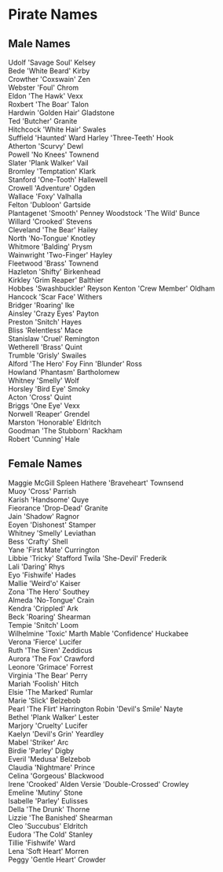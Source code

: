 # Pirate Names

## Male Names
Udolf 'Savage Soul' Kelsey  
Bede 'White Beard' Kirby  
Crowther 'Coxswain' Zen  
Webster 'Foul' Chrom  
Eldon 'The Hawk' Vexx  
Roxbert 'The Boar' Talon  
Hardwin 'Golden Hair' Gladstone  
Ted 'Butcher' Granite  
Hitchcock 'White Hair' Swales  
Suffield 'Haunted' Ward
Harley 'Three-Teeth' Hook  
Atherton 'Scurvy' Dewl  
Powell 'No Knees' Townend  
Slater 'Plank Walker' Vail  
Bromley 'Temptation' Klark  
Stanford 'One-Tooth' Hallewell  
Crowell 'Adventure' Ogden  
Wallace 'Foxy' Valhalla  
Felton 'Dubloon' Gartside  
Plantagenet 'Smooth' Penney
Woodstock 'The Wild' Bunce  
Willard 'Crooked' Stevens  
Cleveland 'The Bear' Hailey  
North 'No-Tongue' Knotley  
Whitmore 'Balding' Prysm  
Wainwright 'Two-Finger' Hayley  
Fleetwood 'Brass' Townend  
Hazleton 'Shifty' Birkenhead  
Kirkley 'Grim Reaper' Balthier  
Hobbes 'Swashbuckler' Reyson
Kenton 'Crew Member' Oldham  
Hancock 'Scar Face' Withers  
Bridger 'Roaring' Ike  
Ainsley 'Crazy Eyes' Payton  
Preston 'Snitch' Hayes  
Bliss 'Relentless' Mace  
Stanislaw 'Cruel' Remington  
Wetherell 'Brass' Quint  
Trumble 'Grisly' Swailes  
Alford 'The Hero' Foy
Finn 'Blunder' Ross  
Howland 'Phantasm' Bartholomew  
Whitney 'Smelly' Wolf  
Horsley 'Bird Eye' Smoky  
Acton 'Cross' Quint  
Briggs 'One Eye' Vexx  
Norwell 'Reaper' Grendel  
Marston 'Honorable' Eldritch  
Goodman 'The Stubborn' Rackham  
Robert 'Cunning' Hale

## Female Names
Maggie McGill Spleen
Hathere 'Braveheart' Townsend  
Muoy 'Cross' Parrish  
Karish 'Handsome' Quye  
Fieorance 'Drop-Dead' Granite  
Jain 'Shadow' Ragnor  
Eoyen 'Dishonest' Stamper  
Whitney 'Smelly' Leviathan  
Bess 'Crafty' Shell  
Yane 'First Mate' Currington  
Libbie 'Tricky' Stafford
Twila 'She-Devil' Frederik  
Lali 'Daring' Rhys  
Eyo 'Fishwife' Hades  
Mallie 'Weird'o' Kaiser  
Zona 'The Hero' Southey  
Almeda 'No-Tongue' Crain  
Kendra 'Crippled' Ark  
Beck 'Roaring' Shearman  
Tempie 'Snitch' Loom  
Wilhelmine 'Toxic' Marth
Mable 'Confidence' Huckabee  
Verona 'Fierce' Lucifer  
Ruth 'The Siren' Zeddicus  
Aurora 'The Fox' Crawford  
Leonore 'Grimace' Forrest  
Virginia 'The Bear' Perry  
Mariah 'Foolish' Hitch  
Elsie 'The Marked' Rumlar  
Marie 'Slick' Belzebob  
Pearl 'The Flirt' Harrington
Robin 'Devil's Smile' Nayte  
Bethel 'Plank Walker' Lester  
Marjory 'Cruelty' Lucifer  
Kaelyn 'Devil's Grin' Yeardley  
Mabel 'Striker' Arc  
Birdie 'Parley' Digby  
Everil 'Medusa' Belzebob  
Claudia 'Nightmare' Prince  
Celina 'Gorgeous' Blackwood  
Irene 'Crooked' Alden
Versie 'Double-Crossed' Crowley  
Emeline 'Mutiny' Stone  
Isabelle 'Parley' Eulisses  
Della 'The Drunk' Thorne  
Lizzie 'The Banished' Shearman  
Cleo 'Succubus' Eldritch  
Eudora 'The Cold' Stanley  
Tillie 'Fishwife' Ward  
Lena 'Soft Heart' Morren  
Peggy 'Gentle Heart' Crowder